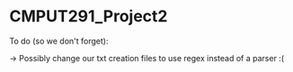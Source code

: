 # CMPUT291_Project2

To do (so we don't forget):


-> Possibly change our txt creation files to use regex instead of a parser :(
